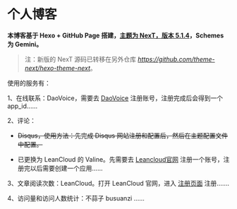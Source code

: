 # 个人博客



**本博客基于 Hexo + GitHub Page 搭建，[主题为 NexT，版本 5.1.4](<https://github.com/iissnan/hexo-theme-next/tree/v5.1.4>)，Schemes 为 Gemini。**

> 注：新版的 NexT 源码已转移在另外仓库 *<https://github.com/theme-next/hexo-theme-next>*。



使用的服务有：

1、在线联系：DaoVoice，需要去  [DaoVoice](https://account.daocloud.io/signin)  注册账号，注册完成后会得到一个 app_id......

2、评论：

- ~~Disqus，使用方法：先完成 Disqus 网站注册和配置后，然后在主题配置文件中配置。~~

- 已更换为 LeanCloud 的 Valine。先需要去 [Leancloud官网](https://leancloud.cn/) 注册一个账号，注册完以后需要创建一个应用......


3、文章阅读次数：LeanCloud。打开 LeanCloud 官网，进入 [注册页面](https://leancloud.cn/login.html#/signup) 注册.......

4、访问量和访问人数统计：不蒜子 busuanzi ......



